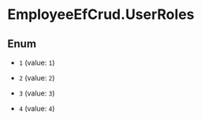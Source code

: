 # EmployeeEfCrud.UserRoles

## Enum


* `1` (value: `1`)

* `2` (value: `2`)

* `3` (value: `3`)

* `4` (value: `4`)


